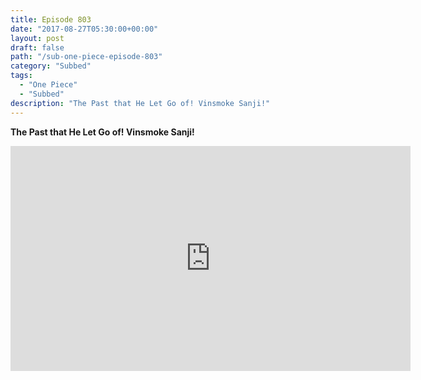 ```yaml
---
title: Episode 803
date: "2017-08-27T05:30:00+00:00"
layout: post
draft: false
path: "/sub-one-piece-episode-803"
category: "Subbed"
tags:
  - "One Piece"
  - "Subbed"
description: "The Past that He Let Go of! Vinsmoke Sanji!"
---
```


**The Past that He Let Go of! Vinsmoke Sanji!**

<iframe width="640" height="360" src="https://www.rapidvideo.com/e/G6FRPH1QZ2" frameborder="0" marginwidth=0 marginheight=0 scrolling=no allowfullscreen></iframe>

